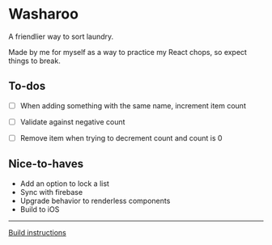 Washaroo
========

A friendlier way to sort laundry.

Made by me for myself as a way to practice my React chops, so expect things to break.


To-dos
------

* [ ] When adding something with the same name, increment item count
* [ ] Validate against negative count
* [ ] Remove item when trying to decrement count and count is 0


Nice-to-haves
-------------

* Add an option to lock a list
* Sync with firebase
* Upgrade behavior to renderless components
* Build to iOS


*** 

[Build instructions](doc/build.md)